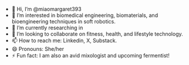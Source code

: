 - 👋 Hi, I’m @miaomargaret393
- 👀 I’m interested in biomedical engineering, biomaterials, and bioengineering techniques in soft robotics. 
- 🌱 I’m currently researching in 
- 💞️ I’m looking to collaborate on fitness, health, and lifestyle technology.
- 📫 How to reach me: Linkedin, X, Substack.
- 😄 Pronouns: She/her
- ⚡ Fun fact: I am also an avid mixologist and upcoming fermentist! 

<!---
miaomargaret393/miaomargaret393 is a ✨ special ✨ repository because its `README.md` (this file) appears on your GitHub profile.
You can click the Preview link to take a look at your changes.
--->
